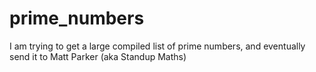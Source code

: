 # prime_numbers
I am trying to get a large compiled list of prime numbers, and eventually send it to Matt Parker (aka Standup Maths) 
